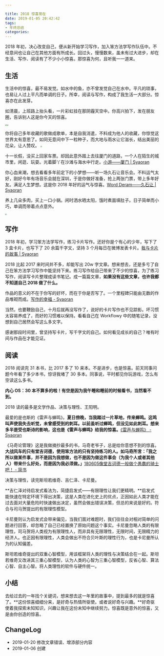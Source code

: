 ```yaml
---

title: 2018 惊喜常在
date: 2019-01-05 20:42:42
tags:
- 年终总结
categories:
---
```

2018 年初，决心改变自己，便从新开始学习写作，加入笨方法学写作队伍中。不经意间也让自己在其他方面有所成长。回过头，慢慢数来，虽未有过大进步，却在生活、写作、阅读有了不少小小惊喜。那惊喜为何，且听我一一道来。

<!--more-->

## 生活

生活中的惊喜，最不易发觉。如水中的鱼，亦不曾发觉自己在水中。平凡的琐事，也易让人过上平凡而单调的日子。所幸，阅读与写作，构成了我生活一大部分。惊喜亦在此发芽。

如清晨，上班路上抬头看，一片彩虹挂在那阴霾天空中。你高兴拍下，发在朋友圈，告诉别人这是你今天的惊喜。

<img src="https://blgo-1258469251.cos.ap-shanghai.myqcloud.com/surprise01.png?imageView2/2/w/500/h/400" style="zoom: 33%;" /><img class="image image--md" src="https://blgo-1258469251.cos.ap-shanghai.myqcloud.com/surprise01.png" style="zoom: 33%;" />

你将自己多年收藏的歌做成歌单，本是自我消遣，不料成为他人的收藏，你惊觉这世界太有意思了。如同无意间中下一粒种子，而大地与雨水让它滋长，结出美丽的花朵，让人赞叹。
<img src="https://blgo-1258469251.cos.ap-shanghai.myqcloud.com/surprise02.png?imageView2/2/w/500/h/400" style="zoom: 33%;" />

十一长假，没买上回家车票。却因此意外踏上去往厦门的道路，一个人在陌生的城市里，闲逛、玩耍。光着脚丫在沙滩与海水中行走。[小游——厦门 | Syaoran](https://blgo.syaoran.me/blgo/TravelForXiamen.html)

你心血来潮，想去看看多年前定下的小梦想——听一场久石让音乐会。不料运气太好，刚好今年有场音乐会就在深圳，于是你做好准备，抢上两张门票，带上多年好友。满足人生梦想。这是你 2018 年好的运气与惊喜。[Word Deram——久石让 | Syaoran](https://blgo.syaoran.me/blgo/JoeHisaishi.html)

养上几朵多肉，买上一口小锅。闲时洒水晒太阳，饿时煮面填肚子。日子简单而小巧，单调而带着点点意外。

<img src="https://blgo-1258469251.cos.ap-shanghai.myqcloud.com/surprise03.png?imageView2/2/w/200/h/400" style="zoom: 33%;" />


## 写作

2018 年初，学习笨方法学写作，练习卡片写作。还好你是个有心的少年，写下了 3 盒卡片，也写下了 20 余篇千字文，坚持 3 个月每日在微博发表卡片。[我与卡片的故事 | Syaoran](https://blgo.syaoran.me/blgo/CardAadMe.html)

2018 比起 2017 来时间并不多，却能写出 20w 字文章。想来想去，还是多亏了自己在笨方法学习写作中能坚持下来。练习写作给自己带来了不少的惊喜，为了练习写作，阅读写卡片整理成读书笔记。成一篇篇文章，**如果没有这些文章，也许我都不知道自己 2018 做了什么。**

作品的意义的不在于你写的好坏，而在于你是否写了。一个里程碑只能由无数的作品堆砌而成。[写作的幸福 - Syaoran](https://blgo.syaoran.me/blgo/writingFun.html)

当然，也要鞭励自己，十月后就再没写作了，说好的卡片写作也不见踪影。坏习惯太容易养成了，而好的习惯难以保持。看看自己在 Workflowy 中的随笔记录，没想到自己居然会写这么多文字。

感谢那段时间里，曾坚持写卡片，写千字文的自己。如何看见成长的自己？唯有时间与作品在才能见证。

## 阅读

2018 阅读完 31 本书，比 2017 多了 10 来本。不是进步，也是惊喜。前天同事问题今年看了多少本书，惊讶我堵了 30 多本。同事说，平时都见你玩游戏，怎么有空读这么多书。

**内心 OS：30 本不算多的啦！有空是因为我午睡和睡前的时候看书，当然看不到。**

2018 读的最多是文学作品、决策与理性、王阳明。

最爱的是也斯的《雷声与蝉鸣》。**夏日傍晚，当我踏过一片草地，传来蝉鸣。这鸣叫声使我失去听觉，未曾感受到的刺耳。以前虽听过蝉鸣，但没见如此刺耳。想来多半是受也斯诗的影响，这也是《雷声与蝉鸣》给我的惊喜。**[《雷声与蝉鸣》 - Syaoran](https://blgo.syaoran.me/blgo/ThunderAndCicada.html)

《马奇论管理》这是我做摘抄最多的书，马奇老爷子，总是给你意想不到的惊喜。**大战风车的只有堂吉诃德，使用笨方法的只有坚持练习的人。如马奇所言：「我之所以做某件事，并不是因为我想做，也不是因为做这件事会（为我个人或者其他人）带来什么好处，而是因为我必须做。」**[180605像堂吉诃德一般做个愚蠢的骑士吧！ - 简书](https://www.jianshu.com/p/768c450afa91)

决策与理性，读完斯坦若维奇、吉仁泽、卡尼曼。

**吉仁泽对待启发式看法为，简捷启发式——有限理性让我们更精明。**启发式能快速在特定环境下得出决策，这是人类在进化史上的优点，正因如此人类才能在过去面对大量危险时快速做出决定，虽然会做出错误决策，但总的来说是好的。符合与司马贺提出的有限理性模型。

卡尼曼则认为启发式会带来偏见，当我们面对难题时，我们往往会对相对简单的问题进行回答，却忽略了自己已经置换了原始问题这个事实。卡尼曼忽略人类的有限理性，司马贺将人类视为有限理性人，而非具有无限理性，无限时间，无限精力的经济人。也正因有限理性，人类会做出不符合贝叶斯的理性行为，也是卡尼曼所认为的认知偏差。

斯坦若维奇提出的双重心智模型，用该框架将人类的理性与决策结合在一起。斯坦若维奇又改进其三重心智模型，认为人类的心智为三重心智模型，反省心智、算法心智、自主心智。将人类理性的软件与硬件统一。

## 小结

去给过去的一年找个关键词，想来想去这一年里的故事中，提到最多的就是惊喜了。**这份惊喜细细分来，是好奇与热情所驱使。或者说好奇与兴趣。**好奇驱使着我探索未知知识，兴趣让我在这份未知中继续努力。惊喜既是意外的惊喜，又是由你创造的惊喜。

## ChangeLog

- 2019-01-20 修改文章错误、增添部分内容
- 2019-01-06 创建